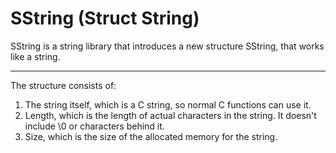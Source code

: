SString (Struct String)
=======================

SString is a string library that introduces a new structure SString, that works like a string.

----------

The structure consists of:
  1. The string itself, which is a C string, so normal C functions can use it.
  2. Length, which is the length of actual characters in the string. It doesn't include \0 or  characters behind it. 
  3. Size, which is the size of the allocated memory for the string.

